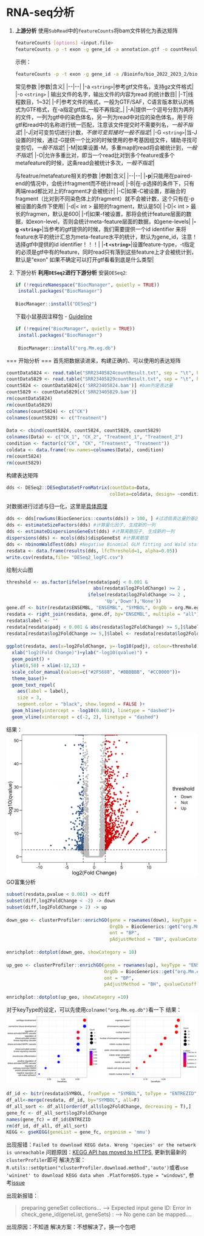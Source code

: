 # RNA-seq分析

1. __上游分析__
使用`SubRead`中的`featureCounts`将bam文件转化为表达矩阵
    ```sh
    featureCounts [options] <input.file>
    featureCounts -p -t exon -g gene_id -a annotation.gtf -o countResult.txt input.PE.bam
    ```
    示例：
    ```sh
    featureCounts -p -t exon -g gene_id -a /Bioinfo/bio_2022_2023_2/bio_nchen/Reference/Mus_musculus.GRCm39.109.chr.gtf -T 20 -o SRR23405824countResult.txt SRR23405824.bam
    ```
    常见参数
    |参数|含义|
    |--|--|
    |-a `<string>`|参考gtf文件名，支持gz文件格式|
    |-o `<string>` | 输出文件的名字，输出文件的内容为read 的统计数目|
    |-T|线程数目，1~32|
    |-F|参考文件的格式，一般为GTF/SAF，C语言版本默认的格式为GTF格式，在-a指定gtf后_一般不再指定_|
    |-A|提供一个逗号分割为两列的文件，一列为gtf中的染色体名，另一列为read中对应的染色体名，用于将gtf和read中的名称进行统一匹配，注意该文件提交时不需要列名，_一般不指定_|
    |-J|对可变剪切进行计数，_不做可变剪接时一般不指定_|
    |-G `<string>`|当-J设置的时候，通过-G提供一个比对的时候使用的参考基因组文件，辅助寻找可变剪切，_一般不指定_|
    |-M|如果设置-M，多重map的read将会被统计到，_一般不指定_|
    |-O|允许多重比对，即当一个read比对到多个feature或多个metafeature的时候，这条read会被统计多次，_一般不指定_|

    与featrue/metafeature相关的参数
    |参数|含义|
    |--|--|
    |__-p__|只能用在paired-end的情况中，会统计fragment而不统计read|
    |-B|在-p选择的条件下，只有两端read都比对上的fragment才会被统计|
    |-C|如果-C被设置，那融合的fragment（比对到不同染色体上的fragment）就不会被计数，这个只有在-p被设置的条件下使用|
    |-d|< int >	最短的fragment，默认是50|
    |-D|< int >	最长的fragmen，默认是600|
    |-f|如果-f被设置，那将会统计feature层面的数据，如exon-level，否则会统计meta-feature层面的数据，如gene-levels|
    |__-g `<string>`__|当参考的gtf提供的时候，我们需要提供一个id identifier 来将feature水平的统计汇总为meta-feature水平的统计，默认为gene_id，注意！选择gtf中提供的id identifier！！！|
    |__-t `<string>`__|设置feature-type，-t指定的必须是gtf中有的feature，同时read只有落到这些feature上才会被统计到，默认是“exon”
   如果不确定可以打开gtf看看到底是什么类型|

3. 下游分析
   __利用`DESeq2`进行下游分析__
   安装`DESeq2`:
   ```R
   if (!requireNamespace("BiocManager", quietly = TRUE))
    install.packages("BiocManager")

   BiocManager::install("DESeq2")
   ```
   下载小鼠基因注释包 - [Guideline](https://bioconductor.org/packages/release/data/annotation/html/org.Mm.eg.db.html)
   ```R
   if (!require("BiocManager", quietly = TRUE))
    install.packages("BiocManager")

    BiocManager::install("org.Mm.eg.db")
   ```
=== 开始分析 ===
  首先把数据读进来，构建正确的、可以使用的表达矩阵
  ```R
  countData5824 <- read.table("SRR23405824countResult.txt", sep = "\t", header = TRUE, row.names=1)
  countData5829 <- read.table("SRR23405829countResult.txt", sep = "\t", header = TRUE, row.names=1)
  count5824 <- countData5824[c('SRR23405824.bam')] #bam列是表达量
  count5829 <- countData5829[c('SRR23405829.bam')]
  rm(countData5824)
  rm(countData5829)
  colnames(count5824) <- c("CK")
  colnames(count5829) <- c("Treatment")

  Data <- cbind(count5824, count5824, count5829, count5829)
  colnames(Data) <- c("CK_1", "CK_2", "Treatment_1", "Treatment_2") 
  condition <- factor(c("CK", "CK", "Treatment", "Treatment"))
  coldata <- data.frame(row.names=colnames(Data), condition)
  rm(count5824)
  rm(count5829)
  ```
  构建表达矩阵
  ```R
  dds <- DESeq2::DESeqDataSetFromMatrix(countData=Data, 
                                        colData=coldata, design= ~condition)
  ```
  对数据进行过滤与归一化，这里是[具体原理](https://www.jianshu.com/p/8aa995149744)
  ```R
  dds <- dds[rowSums(BiocGenerics::counts(dds)) > 100, ] #过滤低表达量的基因
  dds <- estimateSizeFactors(dds) #计算量化因子, 生成新的一列
  dds <- estimateDispersionsGeneEst(dds) #计算离散因子, 生成新的一列
  dispersions(dds) <- mcols(dds)$dispGeneEst #计算离散度
  dds <- nbinomWaldTest(dds) #Negative Binomial GLM fitting and Wald statistics, 根据刚刚计算的量化因子和离散因子，生成可用的表达矩阵
  resdata <- data.frame(results(dds, lfcThreshold=1, alpha=0.05)) 
  write.csv(resdata,file= "DESeq2_logFC.csv")
  ```
  绘制火山图
  ```R
  threshold <- as.factor(ifelse(resdata$padj < 0.001 & 
                                  abs(resdata$log2FoldChange) >= 2 ,
                                ifelse(resdata$log2FoldChange >= 2 ,
                                      'Up','Down'),'None')) 
  gene.df <- bitr(resdata$ENSEMBL, "ENSEMBL", "SYMBOL", OrgDb = org.Mm.eg.db)
resdata <- right_join(resdata, gene.df, by="ENSEMBL", multiple = "all")
resdata$label <- ""
resdata[resdata$padj < 0.001 & abs(resdata$log2FoldChange) >= 5,]$label <- resdata[resdata$padj < 0.001 & abs(resdata$log2FoldChange) >= 5,]$SYMBOL
resdata[resdata$log2FoldChange >= 5,]$label <- resdata[resdata$log2FoldChange >= 5,]$SYMBOL

  ggplot(resdata, aes(x=log2FoldChange, y=-log10(padj), colour=threshold)) +
    xlab("log2(Fold Change)")+ylab("-log10(qvalue)") +
    geom_point() +
    ylim(0,50) + xlim(-12,12) +
    scale_color_manual(values=c("#2F5688", "#BBBBBB", "#CC0000"))+
    theme_base()+
    geom_text_repel(
      aes(label = label),
      size = 3,
      segment.color = "black", show.legend = FALSE )+
    geom_hline(yintercept = -log10(0.001), linetype = "dashed")+
    geom_vline(xintercept = c(-2, 2), linetype = "dashed")
   ```
 结果：
  ![](./img/2023-03-05-15-37-18.png)
  GO富集分析
  ```R
  subset(resdata,pvalue < 0.001) -> diff
  subset(diff,log2FoldChange < -2) -> down
  subset(diff,log2FoldChange > 2) -> up

  down_geo <- clusterProfiler::enrichGO(gene = rownames(down), keyType = "ENSEMBL",
                                        OrgDb = BiocGenerics::get("org.Mm.eg.db"), 
                                        ont = "BP",
                                        pAdjustMethod = "BH", qvalueCutoff = 0.05)

  enrichplot::dotplot(down_geo, showCategory = 10)

  up_geo <- clusterProfiler::enrichGO(gene = rownames(up), keyType = "ENSEMBL",
                                      OrgDb = BiocGenerics::get("org.Mm.eg.db"), 
                                      ont = "BP",
                                      pAdjustMethod = "BH", qvalueCutoff = 0.05)

  enrichplot::dotplot(up_geo, showCategory =10)
  ```
  对于keyType的设定，可以先使用`colname("org.Mm.eg.db")`看一下
  结果：
  ![](./img/2023-03-05-15-41-23.png)
  ```R
  df_id <- bitr(resdata$SYMBOL, fromType = "SYMBOL", toType = "ENTREZID", OrgDb = "org.Mm.eg.db")
  df_all<-merge(resdata, df_id, by="SYMBOL", all=F)
  df_all_sort <- df_all[order(df_all$log2FoldChange, decreasing = T),]
  gene_fc <- df_all_sort$log2FoldChange
  names(gene_fc) = df_id$ENTREZID
  rm(df_id, df_all, df_all_sort)
  KEGG <- gseKEGG(geneList = gene_fc, organism = 'mmu')
  ```
  出现报错：`Failed to download KEGG data. Wrong 'species' or the network is unreachable`
  问题原因：[KEGG API has moved to HTTPS](https://github.com/YuLab-SMU/clusterProfiler/issues/470), 更新到最新的`clusterProfiler`即可
  解决方案：`R.utils::setOption("clusterProfiler.download.method",'auto')`或者`use 'wininet' to download KEGG data when .Platform$OS.type = "windows"`, 参考[issue](https://github.com/YuLab-SMU/clusterProfiler/pull/471)

  出现新报错：
  > preparing geneSet collections...
  --> Expected input gene ID: 
  Error in check_gene_id(geneList, geneSets) : 
    --> No gene can be mapped....
    
  出现原因：不知道
  解决方案：不想解决了，换一个包吧
